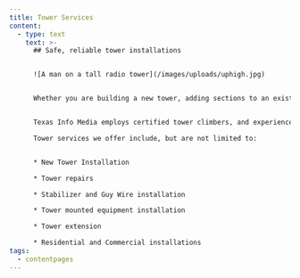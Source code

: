 ```yaml
---
title: Tower Services
content:
  - type: text
    text: >-
      ## Safe, reliable tower installations


      ![A man on a tall radio tower](/images/uploads/uphigh.jpg)


      Whether you are building a new tower, adding sections to an existing tower, or installing equipment; Texas Info Media has the experience to perform tower work safely, efficiently, and reliably.


      Texas Info Media employs certified tower climbers, and experienced ground crews, to ensure a smooth, trouble-free installation, and stocks quality, compliant tower components and tower-mounted equipment to ensure trouble free operation of your tower mounted equipment.

      Tower services we offer include, but are not limited to:


      * New Tower Installation

      * Tower repairs

      * Stabilizer and Guy Wire installation

      * Tower mounted equipment installation

      * Tower extension

      * Residential and Commercial installations
tags:
  - contentpages
---
```

